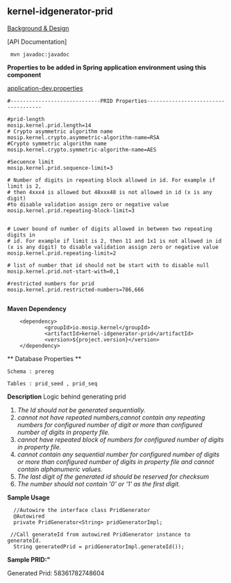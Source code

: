 ## kernel-idgenerator-prid

[Background & Design](../../docs/design/kernel/kernel-idgenerator-prid.md)

[API Documentation]

```
 mvn javadoc:javadoc

 ```
 
 **Properties to be added in Spring application environment using this component**
 
[application-dev.properties](../../config/application-dev.properties)
 
```
#-----------------------------PRID Properties------------------------------------

#prid-length
mosip.kernel.prid.length=14
# Crypto asymmetric algorithm name
mosip.kernel.crypto.asymmetric-algorithm-name=RSA
#Crypto symmetric algorithm name
mosip.kernel.crypto.symmetric-algorithm-name=AES

#Secuence limit
mosip.kernel.prid.sequence-limit=3

# Number of digits in repeating block allowed in id. For example if limit is 2,
# then 4xxx4 is allowed but 48xxx48 is not allowed in id (x is any digit)
#to disable validation assign zero or negative value
mosip.kernel.prid.repeating-block-limit=3


# Lower bound of number of digits allowed in between two repeating digits in
# id. For example if limit is 2, then 11 and 1x1 is not allowed in id (x is any digit) to disable validation assign zero or negative value
mosip.kernel.prid.repeating-limit=2

# list of number that id should not be start with to disable null
mosip.kernel.prid.not-start-with=0,1

#restricted numbers for prid
mosip.kernel.prid.restricted-numbers=786,666


```
 
 
**Maven Dependency**

```
	<dependency>
			<groupId>io.mosip.kernel</groupId>
			<artifactId>kernel-idgenerator-prid</artifactId>
			<version>${project.version}</version>
	</dependency>

```
** Database Properties **

```
Schema : prereg

Tables : prid_seed , prid_seq

```

 
**Description**
Logic behind generating prid
  1. _The  Id should not be generated sequentially._
  2. _cannot not have repeated numbers,cannot contain any repeating numbers for configured number of digit or more than configured number of digits in property file._
  3. _cannot have repeated block of numbers for configured number of digits in property file._ 
  4. _cannot contain any sequential number for configured number of digits or more than configured number of  digits in property file and cannot contain alphanumeric values._
  5. _The last digit of the generated id should be reserved for checksum_  
  6. _The number should not contain '0' or '1' as the first digit._
  
**Sample Usage**
  
      //Autowire the interface class PridGenerator
	  @Autowired
	  private PridGenerator<String> pridGeneratorImpl;
	
     //Call generateId from autowired PridGenerator instance to generateId.
	  String generatedPrid = pridGeneratorImpl.generateId());
	  
	  
**Sample PRID:"**
	  
Generated Prid: 58361782748604
	
   
   








